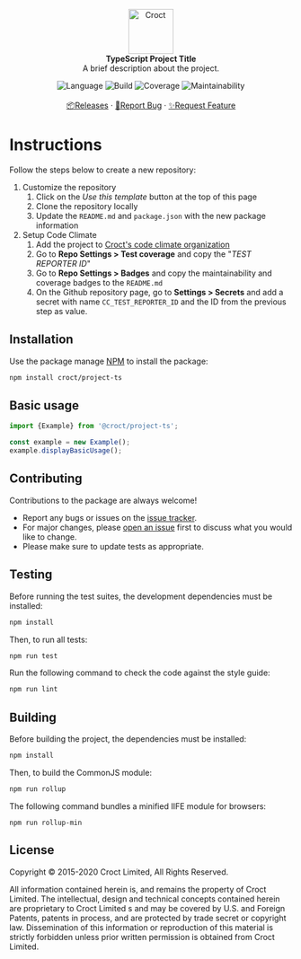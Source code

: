 <p align="center">
    <a href="https://croct.com">
        <img src="https://cdn.croct.io/brand/logo/repo-icon-green.svg" alt="Croct" height="80"/>
    </a>
    <br />
    <strong>TypeScript Project Title</strong>
    <br />
    A brief description about the project.
</p>
<p align="center">
    <img alt="Language" src="https://img.shields.io/badge/language-TypeScript-blue" />
    <img alt="Build" src="https://img.shields.io/badge/build-passing-green" />
    <img alt="Coverage" src="https://img.shields.io/badge/coverage-100%25-green" />
    <img alt="Maintainability" src="https://img.shields.io/badge/maintainability-100-green" />
    <br />
    <br />
    <a href="https://github.com/croct-tech/repository-template-typescript/releases">📦Releases</a>
        ·
        <a href="https://github.com/croct-tech/repository-template-typescript/issues/new?labels=bug&template=bug-report.md">🐞Report Bug</a>
        ·
        <a href="https://github.com/croct-tech/repository-template-typescript/issues/new?labels=enhancement&template=feature-request.md">✨Request Feature</a>
</p>

# Instructions
Follow the steps below to create a new repository:

1. Customize the repository
   1. Click on the _Use this template_ button at the top of this page
   2. Clone the repository locally 
   3. Update the `README.md` and `package.json` with the new package information
2. Setup Code Climate
   1. Add the project to [Croct's code climate organization](https://codeclimate.com/accounts/5e714648faaa9c00fb000081/dashboard)
   2. Go to **Repo Settings > Test coverage** and copy the "_TEST REPORTER ID_"
   3. Go to **Repo Settings > Badges** and copy the maintainability and coverage badges to the `README.md` 
   4. On the Github repository page, go to **Settings > Secrets** and add a secret with name `CC_TEST_REPORTER_ID` and the ID from the previous step as value.
   
## Installation
Use the package manage [NPM](https://getcomposer.org) to install the package:

```sh
npm install croct/project-ts
```

## Basic usage

```typescript
import {Example} from '@croct/project-ts';

const example = new Example();
example.displayBasicUsage();
```

## Contributing
Contributions to the package are always welcome! 

- Report any bugs or issues on the [issue tracker](https://github.com/croct-tech/project-ts/issues).
- For major changes, please [open an issue](https://github.com/croct-tech/project-ts/issues) first to discuss what you would like to change.
- Please make sure to update tests as appropriate.

## Testing

Before running the test suites, the development dependencies must be installed:

```sh
npm install
```

Then, to run all tests:

```sh
npm run test
```

Run the following command to check the code against the style guide:

```sh
npm run lint
```

## Building

Before building the project, the dependencies must be installed:

```sh
npm install
```

Then, to build the CommonJS module:

```sh
npm run rollup
```

The following command bundles a minified IIFE module for browsers:

```
npm run rollup-min
```

## License
Copyright © 2015-2020 Croct Limited, All Rights Reserved.

All information contained herein is, and remains the property of Croct Limited. The intellectual, design and technical concepts contained herein are proprietary to Croct Limited s and may be covered by U.S. and Foreign Patents, patents in process, and are protected by trade secret or copyright law. Dissemination of this information or reproduction of this material is strictly forbidden unless prior written permission is obtained from Croct Limited.
